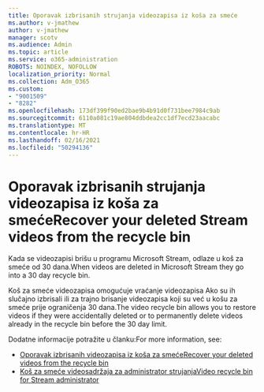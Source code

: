 ```yaml
---
title: Oporavak izbrisanih strujanja videozapisa iz koša za smeće
ms.author: v-jmathew
author: v-jmathew
manager: scotv
ms.audience: Admin
ms.topic: article
ms.service: o365-administration
ROBOTS: NOINDEX, NOFOLLOW
localization_priority: Normal
ms.collection: Adm_O365
ms.custom:
- "9001509"
- "8282"
ms.openlocfilehash: 173df399f90ed2bae9b4b91d0f731bee7984c9ab
ms.sourcegitcommit: 6110a081c19ae804ddbdea2cc1df7ecd23aacabc
ms.translationtype: MT
ms.contentlocale: hr-HR
ms.lasthandoff: 02/16/2021
ms.locfileid: "50294136"
---
```

# <a name="recover-your-deleted-stream-videos-from-the-recycle-bin"></a><span data-ttu-id="af16e-102">Oporavak izbrisanih strujanja videozapisa iz koša za smeće</span><span class="sxs-lookup"><span data-stu-id="af16e-102">Recover your deleted Stream videos from the recycle bin</span></span>

<span data-ttu-id="af16e-103">Kada se videozapisi brišu u programu Microsoft Stream, odlaze u koš za smeće od 30 dana.</span><span class="sxs-lookup"><span data-stu-id="af16e-103">When videos are deleted in Microsoft Stream they go into a 30 day recycle bin.</span></span>

<span data-ttu-id="af16e-104">Koš za smeće videozapisa omogućuje vraćanje videozapisa Ako su ih slučajno izbrisali ili za trajno brisanje videozapisa koji su već u košu za smeće prije ograničenja 30 dana.</span><span class="sxs-lookup"><span data-stu-id="af16e-104">The video recycle bin allows you to restore videos if they were accidentally deleted or to permanently delete videos already in the recycle bin before the 30 day limit.</span></span>

<span data-ttu-id="af16e-105">Dodatne informacije potražite u članku:</span><span class="sxs-lookup"><span data-stu-id="af16e-105">For more information, see:</span></span>

- [<span data-ttu-id="af16e-106">Oporavak izbrisanih videozapisa iz koša za smeće</span><span class="sxs-lookup"><span data-stu-id="af16e-106">Recover your deleted videos from the recycle bin</span></span>](https://docs.microsoft.com/stream/portal-my-recycle-bin)
- [<span data-ttu-id="af16e-107">Koš za smeće videosadržaja za administrator strujanja</span><span class="sxs-lookup"><span data-stu-id="af16e-107">Video recycle bin for Stream administrator</span></span>](https://docs.microsoft.com/stream/admin-recycle-bin)
